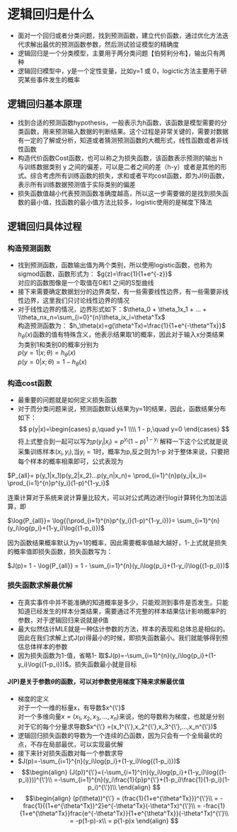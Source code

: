 # 逻辑回归是什么
  - 面对一个回归或者分类问题，找到预测函数，建立代价函数，通过优化方法迭代求解出最优的预测函数参数，然后测试验证模型的精确度
  - 逻辑回归是一个分类模型，主要用于两分类问题【伯努利分布】，输出只有两种
  - 逻辑回归模型中，y是一个定性变量，比如y=1 或 0，logictic方法主要用于研究某些事件发生的概率
## 逻辑回归基本原理
  - 找到合适的预测函数hypothesis，一般表示为h函数，该函数是模型需要的分类函数，用来预测输入数据的判断结果。这个过程是非常关键的，需要对数据有一定的了解或分析，知道或者猜测预测函数的大概形式，线性函数或者非线性函数
  - 构造代价函数Cost函数，也可以称之为损失函数，该函数表示预测的输出 h 与训练数据类别 y 之间的偏差，可以是二者之间的差（h-y）或者是其他的形式。综合考虑所有训练函数的损失，求和或者平均cost函数，即为J(θ)函数，表示所有训练数据预测值于实际类别的偏差
  - 损失函数值越小代表预测函数准确度越高，所以这一步需要做的是找到损失函数的最小值，找函数的最小值方法比较多，logistic使用的是梯度下降法
## 逻辑回归具体过程
### 构造预测函数
  - 找到预测函数，函数输出值为两个类别，所以使用logistic函数，也称为sigmod函数，函数形式为：
                                    $g(z)=\frac{1}{1+e^{-z}}$  
                                    对应的函数图像是一个取值在0和1 之间的S型曲线
  - 接下来需要确定数据划分的边界类型，有一些需要线性边界，有一些需要非线性边界，这里我们只讨论线性边界的情况
  - 对于线性边界的情况，边界形式如下：$\theta_0 + \theta_1x_1 + ... + \\theta_nx_n=\sum_{i=0}^{n}\theta_ix_i=\theta^Tx$  
    构造预测函数为： $h_\theta(x)=g(\theta^Tx)=\frac{1}{1+e^{-\theta^Tx}}$  
    $h_\theta(x)$函数的值有特殊含义，他表示结果取1的概率，因此对于输入x分类结果为类别1和类别0的概率分别为  
    $p(y=1|x;\theta) = h_\theta(x)$  
    $p(y=0|x;\theta) = 1 - h_\theta(x)$
### 构造cost函数
  - 最重要的问题就是如何定义损失函数
  - 对于而分类问题来说，预测函数默认结果为y=1的结果，因此，函数结果分布如下：  
  $$
  p(y|x)=\begin{cases}
  p,\quad y=1 \\\\
  1 - p,\quad y=0
  \end{cases}
  $$
  将上式整合到一起可以写为$p(y_i|x_i)=p^{y_i}(1-p)^{1-y_i}$
  解释一下这个公式就是说采集训练样本($x_i,y_i$),当$y_i=1$时，概率为p,反之则为1-p
  对于整体来说，只要把每个样本的概率相乘即可，公式表现为  
    
  $P_{all}= p(y_1|x_1)p(y_2|x_2)...p(y_n|x_n)= \prod_{i=1}^{n}p(y_i|x_i)= \prod_{i=1}^{n}p^{y_i}(1-p)^{1-y_i}$  
  
  连乘计算对于系统来说计算量比较大，可以对公式两边进行log计算转化为加法运算，即
  
  $\log{P_{all}}= \log{(\prod_{i=1}^{n}p^{y_i}(1-p)^{1-y_i})}= \sum_{i=1}^{n}(y_i\log{p_i}+(1-y_i)\log{(1-p_i)})$  
  
  因为函数结果概率默认为y=1的概率，因此需要概率值越大越好，1-上式就是损失的概率值即损失函数，损失函数写为：  
    
  $J(p)= 1 - \log{P_{all}} = 1 - \sum_{i=1}^{n}(y_i\log{p_i}+(1-y_i)\log{(1-p_i)})$
### 损失函数求解最优解
  - 在真实事件中并不能准确的知道概率是多少，只能观测到事件是否发生。只能知道已经发生的样本分类结果，需要通过不完整的样本结果估计影响概率P的参数，对于逻辑回归来说就是$\theta$值
  - 最大似然估计MLE就是一种估计参数的方法，样本的表现和总体总是相似的。因此在我们求解上式J(p)得最小的时候，即损失函数最小。我们就能够得到预估总体样本的参数
  - 因为损失函数为1-值，省略1- 取$J(p)=-\sum_{i=1}^{n}(y_i\log{p_i}+(1-y_i)\log{(1-p_i)})$。损失函数最小就是目标
#### J(P)是关于参数$\theta$的函数，可以对参数使用梯度下降来求解最优值
  - 梯度的定义  
    对于一个一维的标量x，有导数$x^{\'}$  
    对一个多维向量$x =(x_1,x_2,x_3,...,x_n)$来说，他的导数称为梯度，也就是分别对于它的每个分量求导数$x^{\'} =(x_1^{\'},x_2^{\'},x_3^{\'},...,x_n^{\'})$
  - 逻辑回归损失函数的导数为一个连续的凸函数，因为只会有一个全局最优的点，不存在局部最优，可以实现最优解
  - 接下来针对损失函数对每一个参数求导
  - $J(p)=-\sum_{i=1}^{n}(y_i\log{p_i}+(1-y_i)\log{(1-p_i)})$
  - $$\begin{align}
       (J(p))^{\'}=(-\sum_{i=1}^{n}(y_i\log{p_i}+(1-y_i)\log{(1-p_i)}))^{\'}\\  
                  =-\sum_{i=1}^{n}(y_i\frac{1}{p}p^{\'}+(1-p_i)\frac{1}{1-p_i}(1-p_i)^{\'})\\
    \end{align}
    $$
  - $$\begin{align}
       (p(\theta))^{\'} = (frac{1}{1+e^{\theta^Tx}})^{\'}\\
                        = -frac{1}{(1+e^{\theta^Tx})^2}e^{-\theta^Tx}(-\theta^Tx)^{\'}\\
                        = -frac{1}{1+e^{\theta^Tx}}frac{e^{-\theta^Tx}}{1+e^{\theta^Tx}}(-\theta^Tx)^{\'}\\
                        = -p(1-p)-x\\
                        = p(1-p)x
       \end{align}
     $$
